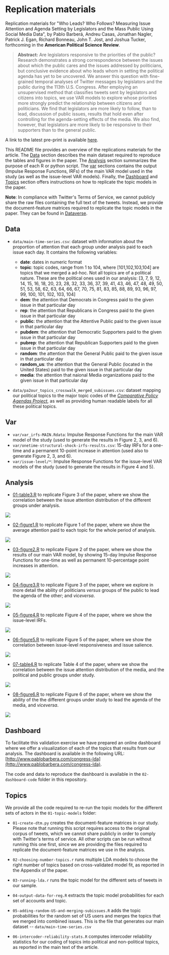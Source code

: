 # Replication materials

Replication materials for "Who Leads? Who Follows? Measuring Issue Attention and Agenda Setting by Legislators and the Mass Public Using Social Media Data", by Pablo Barberá, Andreu Casas, Jonathan Nagler, Patrick J. Egan, Richard Bonneau, John T. Jost, and Joshua Tucker, forthcoming in the __American Political Science Review__.

> __Abstract:__
> Are legislators responsive to the priorities of the public? Research demonstrates a strong correspondence between the issues about which the public cares and the issues addressed by politicians, but conclusive evidence about who leads whom in setting the political agenda has yet to be uncovered. We answer this question with fine-grained temporal analyses of Twitter messages by legislators and the public during the 113th U.S. Congress. After employing an unsupervised method that classifies tweets sent by legislators and citizens into topics, we use VAR models to explore whose priorities more strongly predict the relationship between citizens and politicians. We find that legislators are more likely to follow, than to lead, discussion of public issues, results that hold even after controlling for the agenda-setting effects of the media. We also find, however, that legislators are more likely to be responsive to their supporters than to the general public.

A link to the latest pre-print is available [here](final_manuscript.pdf).

This README file provides an overview of the replications materials for the article. The [Data](https://github.com/SMAPPNYU/lead_follow_apsr#data) section describes the main dataset required to reproduce the tables and figures in the paper. The [Analysis](https://github.com/SMAPPNYU/lead_follow_apsr#code) section summarizes the purpose of each R or python script. The [var](https://github.com/SMAPPNYU/lead_follow_apsr#var) sections contains the output (Impulse Response Functions, IRFs) of the main VAR model used in the study (as well as the issue-level VAR models). Finally, the [Dashboard](https://github.com/SMAPPNYU/lead_follow_apsr#dashboard) and [Topics](https://github.com/SMAPPNYU/lead_follow_apsr#topics) section offers instructions on how to replicate the topic models in the paper.

__Note__: In compliance with Twitter's Terms of Service, we cannot publicly share the raw files containing the full text of the tweets. Instead, we provide the document-feature matrices required to replicate the topic models in the paper. They can be found in [Dataverse](http://dx.doi.org/ADD_LINK_WHEN_AVAILABLE). 

## Data
  - `data/main-time-series.csv`: dataset with information about the proportion of attention that each group under analysis paid to each issue each day. It contains the following variables:
      - **date**: dates in numeric format
      - **topic**: topic codes, range from 1 to 104, where [101,102,103,104] are topics that we merged a ad-hoc. Not all topics are of a political nature. These are the political ones used in our analysis: [3, 7, 9, 12, 14, 15, 16, 18, 20, 23, 28, 32, 33, 36, 37, 39, 41, 43, 46, 47, 48, 49, 50, 51, 53, 58, 62, 63, 64, 66, 67, 70, 75, 81, 83, 85, 88, 89, 93, 96, 97, 99, 100, 101, 102, 103, 104]
      - **dem**: the attention that Democrats in Congress paid to the given issue in that particular day
      - **rep**: the attention that Republicans in Congress paid to the given issue in that particular day
      - **public**: the attention that the Attentive Public paid to the given issue in that particular day      
      - **pubdem**: the attention that Democratic Supporters paid to the given issue in that particular day
      - **pubrep**: the attention that Republican Supporters paid to the given issue in that particular day      
      - **random**: the attention that the General Public paid to the given issue in that particular day
      - **random_us**: the attention that the General Public (located in the United States) paid to the given issue in that particular day            
      - **media**: the attention that naional Media organizations paid to the given issue in that particular day
      
 - `data/pa2our_topics_crosswalk_merged_subissues.csv`: dataset mapping our political topics to the major topic codes of the [_Comparative Policy Agendas Project_](https://www.comparativeagendas.net/pages/master-codebook), as well as providing human readable labels for all these political topics.
 
## Var

  - `var/var_irfs-MAIN.Rdata`: Impulse Response Functions for the main VAR model of the study (used to generate the results in Figure 2, 3, and 6). 
  - `var/onetime-structural-shock-irfs-results.csv`: 15-day IRFs for a one-time and a permanent 10-point increase in attention (used also to generate Figure 2, 3, and 6).
  - `var/issue-level/*`: Impulse Response Functions for the issue-level VAR models of the study (used to generate the results in Figure 4 and 5).
  

## Analysis
  - [01-table3.R](https://github.com/SMAPPNYU/lead_follow_apsr/blob/master/03-analysis/01-table3.R) to replicate Figure 3 of the paper, where we show the correlation between the issue attention distribution of the different groups under analysis.

<img src = "https://github.com/SMAPPNYU/lead_follow_apsr/blob/master/images/table3.png">


  - [02-figure1.R](https://github.com/SMAPPNYU/lead_follow_apsr/blob/master/03-analysis/02-figure1.R) to replicate Figure 1 of the paper, where we show the average attention paid to each topic for the whole period of analysis.

<img src = "https://github.com/SMAPPNYU/lead_follow_apsr/blob/master/images/figure1.png">

  - [03-figure2.R](https://github.com/SMAPPNYU/lead_follow_apsr/blob/master/03-analysis/03-figure2.R) to replicate Figure 2 of the paper, where we show the results of our main VAR model, by showing 15-day Impulse Response Functions for one-time as well as permanent 10-percentage point increases in attention.

<img src = "https://github.com/SMAPPNYU/lead_follow_apsr/blob/master/images/figure2.png">

  - [04-figure3.R](https://github.com/SMAPPNYU/lead_follow_apsr/blob/master/03-analysis/04-figure3.R) to replicate Figure 3 of the paper,  where we explore in more detail the ability of politicians *versus* groups of the public to lead the agenda of the other; and *viceversa*.

<img src = "https://github.com/SMAPPNYU/lead_follow_apsr/blob/master/images/figure3.png">

  - [05-figure4.R](https://github.com/SMAPPNYU/lead_follow_apsr/blob/master/03-analysis/05-figure4.R) to replicate Figure 4 of the paper,  where we show the issue-level IRFs.

<img src = "https://github.com/SMAPPNYU/lead_follow_apsr/blob/master/images/figure4.png">

  - [06-figure5.R](https://github.com/SMAPPNYU/lead_follow_apsr/blob/master/03-analysis/06-figure5.R) to replicate Figure 5 of the paper, where we show the correlation between issue-level responsiveness and issue salience.

<img src = "https://github.com/SMAPPNYU/lead_follow_apsr/blob/master/images/figure5.png">

  - [07-table4.R](https://github.com/SMAPPNYU/lead_follow_apsr/blob/master/03-analysis/07-table4.R) to replicate Table 4 of the paper, where we show the correlation between the issue attention distribution of the media, and the political and public groups under study.

<img src = "https://github.com/SMAPPNYU/lead_follow_apsr/blob/master/images/table4.png">

  - [08-figure6.R](https://github.com/SMAPPNYU/lead_follow_apsr/blob/master/03-analysis/08-figure6.R) to replicate Figure 6 of the paper, where we show the ability of the the different groups under study to lead the agenda of the media, and _viceversa_.

<img src = "https://github.com/SMAPPNYU/lead_follow_apsr/blob/master/images/figure6.png">

## Dashboard

To facilitate this validation exercise we have prepared an online dashboard where we offer a visualization of each of the topics that results from our analysis. The dashboard is available in the following URL: [http://www.pablobarbera.com/congress-lda](http://www.pablobarbera.com/congress-lda). 

The code and data to reproduce the dashboard is available in the `02-dashboard-code` folder in this repository.

## Topics

We provide all the code required to re-run the topic models for the different sets of actors in the `01-topic-models` folder:

  - `01-create-dtm.py` creates the document-feature matrices in our study. Please note that running this script requires access to the original corpus of tweets, which we cannot share publicly in order to comply with Twitter's terms of service. All other scripts can be run without running this one first, since we are providing the files required to replicate the document-feature matrices we use in the analysis.

  - `02-choosing-number-topics.r` runs multiple LDA models to choose the right number of topics based on cross-validated model fit, as reported in the Appendix of the paper.

  - `03-running-lda.r`  runs the topic model for the different sets of tweets in our sample.

  - `04-output-data-for-reg.R` extracts the topic model probabilities for each set of accounts and topic.

  - `05-adding-random-US-and-merging-subissues.R` adds the topic probabilities for the random set of US users and merges the topics that we merged into combined issues. This is the file that generates our main dataset -- `data/main-time-series.csv`

  - `06-intercoder-reliability-stats.R` computes intercoder reliability statistics for our coding of topics into political and non-political topics, as reported in the main text of the article.
